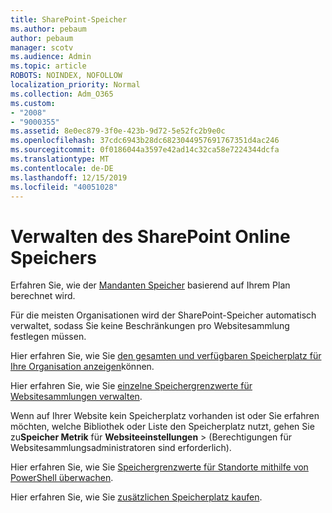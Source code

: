 ```yaml
---
title: SharePoint-Speicher
ms.author: pebaum
author: pebaum
manager: scotv
ms.audience: Admin
ms.topic: article
ROBOTS: NOINDEX, NOFOLLOW
localization_priority: Normal
ms.collection: Adm_O365
ms.custom:
- "2008"
- "9000355"
ms.assetid: 8e0ec879-3f0e-423b-9d72-5e52fc2b9e0c
ms.openlocfilehash: 37cdc6943b28dc6823044957691767351d4ac246
ms.sourcegitcommit: 0f0186044a3597e42ad14c32ca58e7224344dcfa
ms.translationtype: MT
ms.contentlocale: de-DE
ms.lasthandoff: 12/15/2019
ms.locfileid: "40051028"
---
```

# <a name="manage-your-sharepoint-online-storage"></a>Verwalten des SharePoint Online Speichers

Erfahren Sie, wie der [Mandanten Speicher](https://docs.microsoft.com/office365/servicedescriptions/sharepoint-online-service-description/sharepoint-online-limits?redirectedfrom=MSDN#limits-by-plan) basierend auf Ihrem Plan berechnet wird.

Für die meisten Organisationen wird der SharePoint-Speicher automatisch verwaltet, sodass Sie keine Beschränkungen pro Websitesammlung festlegen müssen.

Hier erfahren Sie, wie Sie [den gesamten und verfügbaren Speicherplatz für Ihre Organisation anzeigen](https://docs.microsoft.com/sharepoint/manage-site-collection-storage-limits)können.

Hier erfahren Sie, wie Sie [einzelne Speichergrenzwerte für Websitesammlungen verwalten](https://docs.microsoft.com/sharepoint/manage-site-collection-storage-limits#manage-individual-site-storage-limits).

Wenn auf Ihrer Website kein Speicherplatz vorhanden ist oder Sie erfahren möchten, welche Bibliothek oder Liste den Speicherplatz nutzt, gehen Sie zu**Speicher Metrik** für **Websiteeinstellungen** > (Berechtigungen für Websitesammlungsadministratoren sind erforderlich).

Hier erfahren Sie, wie Sie [Speichergrenzwerte für Standorte mithilfe von PowerShell überwachen](https://docs.microsoft.com/sharepoint/manage-site-collection-storage-limits#monitor-site-storage-limits-by-using-powershell).

Hier erfahren Sie, wie Sie [zusätzlichen Speicherplatz kaufen](https://docs.microsoft.com/office365/admin/subscriptions-and-billing/add-storage-space). 
  